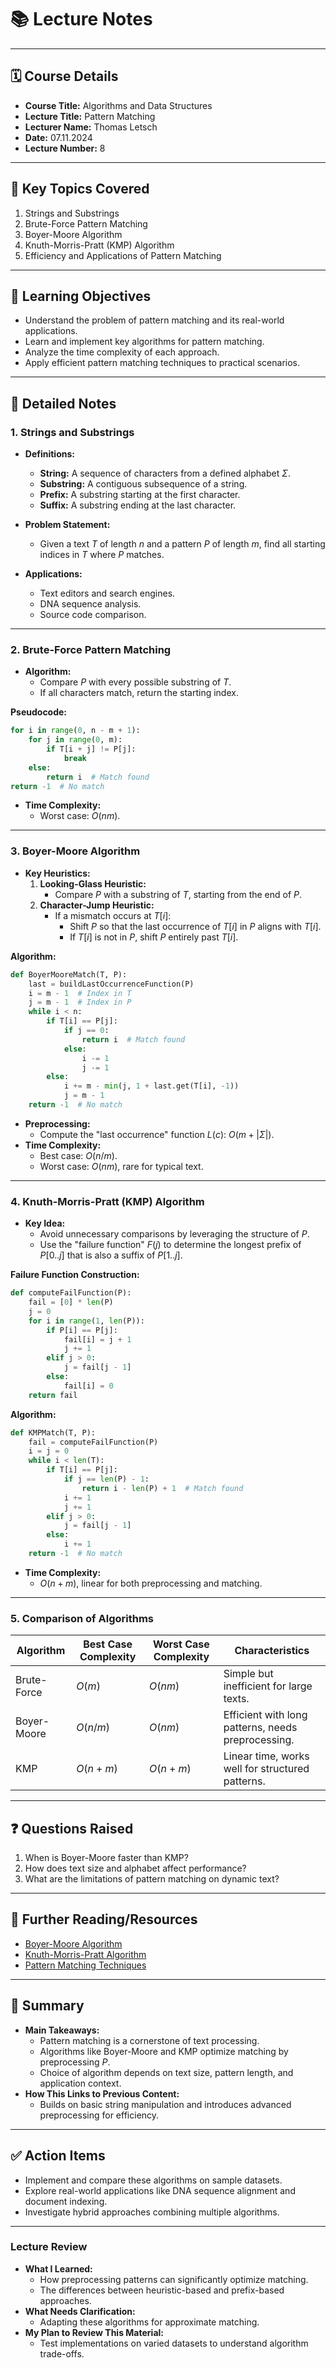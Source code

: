 # 📚 **Lecture Notes**

---

## 🗓️ **Course Details**

- **Course Title:** Algorithms and Data Structures
- **Lecture Title:** Pattern Matching
- **Lecturer Name:** Thomas Letsch
- **Date:** 07.11.2024
- **Lecture Number:** 8

---

## 📝 **Key Topics Covered**

1. Strings and Substrings
2. Brute-Force Pattern Matching
3. Boyer-Moore Algorithm
4. Knuth-Morris-Pratt (KMP) Algorithm
5. Efficiency and Applications of Pattern Matching

---

## 🧠 **Learning Objectives**

- Understand the problem of pattern matching and its real-world applications.
- Learn and implement key algorithms for pattern matching.
- Analyze the time complexity of each approach.
- Apply efficient pattern matching techniques to practical scenarios.

---

## 📖 **Detailed Notes**

### **1. Strings and Substrings**

- **Definitions:**

  - **String:** A sequence of characters from a defined alphabet $\Sigma$.
  - **Substring:** A contiguous subsequence of a string.
  - **Prefix:** A substring starting at the first character.
  - **Suffix:** A substring ending at the last character.

- **Problem Statement:**

  - Given a text $T$ of length $n$ and a pattern $P$ of length $m$, find all starting indices in $T$ where $P$ matches.

- **Applications:**
  - Text editors and search engines.
  - DNA sequence analysis.
  - Source code comparison.

---

### **2. Brute-Force Pattern Matching**

- **Algorithm:**
  - Compare $P$ with every possible substring of $T$.
  - If all characters match, return the starting index.

**Pseudocode:**

```python
for i in range(0, n - m + 1):
    for j in range(0, m):
        if T[i + j] != P[j]:
            break
    else:
        return i  # Match found
return -1  # No match
```

- **Time Complexity:**
  - Worst case: $O(nm)$.

---

### **3. Boyer-Moore Algorithm**

- **Key Heuristics:**
  1. **Looking-Glass Heuristic:**
     - Compare $P$ with a substring of $T$, starting from the end of $P$.
  2. **Character-Jump Heuristic:**
     - If a mismatch occurs at $T[i]$:
       - Shift $P$ so that the last occurrence of $T[i]$ in $P$ aligns with $T[i]$.
       - If $T[i]$ is not in $P$, shift $P$ entirely past $T[i]$.

**Algorithm:**

```python
def BoyerMooreMatch(T, P):
    last = buildLastOccurrenceFunction(P)
    i = m - 1  # Index in T
    j = m - 1  # Index in P
    while i < n:
        if T[i] == P[j]:
            if j == 0:
                return i  # Match found
            else:
                i -= 1
                j -= 1
        else:
            i += m - min(j, 1 + last.get(T[i], -1))
            j = m - 1
    return -1  # No match
```

- **Preprocessing:**
  - Compute the "last occurrence" function $L(c)$: $O(m + |\Sigma|)$.
- **Time Complexity:**
  - Best case: $O(n/m)$.
  - Worst case: $O(nm)$, rare for typical text.

---

### **4. Knuth-Morris-Pratt (KMP) Algorithm**

- **Key Idea:**
  - Avoid unnecessary comparisons by leveraging the structure of $P$.
  - Use the "failure function" $F(j)$ to determine the longest prefix of $P[0..j]$ that is also a suffix of $P[1..j]$.

**Failure Function Construction:**

```python
def computeFailFunction(P):
    fail = [0] * len(P)
    j = 0
    for i in range(1, len(P)):
        if P[i] == P[j]:
            fail[i] = j + 1
            j += 1
        elif j > 0:
            j = fail[j - 1]
        else:
            fail[i] = 0
    return fail
```

**Algorithm:**

```python
def KMPMatch(T, P):
    fail = computeFailFunction(P)
    i = j = 0
    while i < len(T):
        if T[i] == P[j]:
            if j == len(P) - 1:
                return i - len(P) + 1  # Match found
            i += 1
            j += 1
        elif j > 0:
            j = fail[j - 1]
        else:
            i += 1
    return -1  # No match
```

- **Time Complexity:**
  - $O(n + m)$, linear for both preprocessing and matching.

---

### **5. Comparison of Algorithms**

| Algorithm   | Best Case Complexity | Worst Case Complexity | Characteristics                                    |
| ----------- | -------------------- | --------------------- | -------------------------------------------------- |
| Brute-Force | $O(m)$               | $O(nm)$               | Simple but inefficient for large texts.            |
| Boyer-Moore | $O(n/m)$             | $O(nm)$               | Efficient with long patterns, needs preprocessing. |
| KMP         | $O(n + m)$           | $O(n + m)$            | Linear time, works well for structured patterns.   |

---

## ❓ **Questions Raised**

1. When is Boyer-Moore faster than KMP?
2. How does text size and alphabet affect performance?
3. What are the limitations of pattern matching on dynamic text?

---

## 🔗 **Further Reading/Resources**

- [Boyer-Moore Algorithm](https://en.wikipedia.org/wiki/Boyer–Moore_string-search_algorithm)
- [Knuth-Morris-Pratt Algorithm](https://en.wikipedia.org/wiki/Knuth–Morris–Pratt_algorithm)
- [Pattern Matching Techniques](https://www.geeksforgeeks.org/pattern-searching/)

---

## 📌 **Summary**

- **Main Takeaways:**
  - Pattern matching is a cornerstone of text processing.
  - Algorithms like Boyer-Moore and KMP optimize matching by preprocessing $P$.
  - Choice of algorithm depends on text size, pattern length, and application context.
- **How This Links to Previous Content:**
  - Builds on basic string manipulation and introduces advanced preprocessing for efficiency.

---

## ✅ **Action Items**

- Implement and compare these algorithms on sample datasets.
- Explore real-world applications like DNA sequence alignment and document indexing.
- Investigate hybrid approaches combining multiple algorithms.

---

### **Lecture Review**

- **What I Learned:**
  - How preprocessing patterns can significantly optimize matching.
  - The differences between heuristic-based and prefix-based approaches.
- **What Needs Clarification:**
  - Adapting these algorithms for approximate matching.
- **My Plan to Review This Material:**
  - Test implementations on varied datasets to understand algorithm trade-offs.
